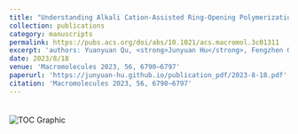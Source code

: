 ```yaml
---
title: "Understanding Alkali Cation-Assisted Ring-Opening Polymerization of Macrocyclic Carbonate: Kinetics and Thermodynamics"
collection: publications
category: manuscripts
permalink: https://pubs.acs.org/doi/abs/10.1021/acs.macromol.3c01311
excerpt: 'authors: Yuanyuan Qu, <strong>Junyuan Hu</strong>, Fengzhen Guo, Dong Ji, Yuguang Li, Zhenjiang Li, Yunsheng Xu, Jin Huang\*, Lili Zhao\*, Kai Guo\*'
date: 2023/8/18
venue: 'Macromolecules 2023, 56, 6790−6797'
paperurl: 'https://junyuan-hu.github.io/publication_pdf/2023-8-18.pdf'
citation: 'Macromolecules 2023, 56, 6790−6797'
---
```

<img src="https://junyuan-hu.github.io/images/publication_2023-8-18.jpeg" alt="TOC Graphic" style="max-width: 400px; margin-top: 20px;">
